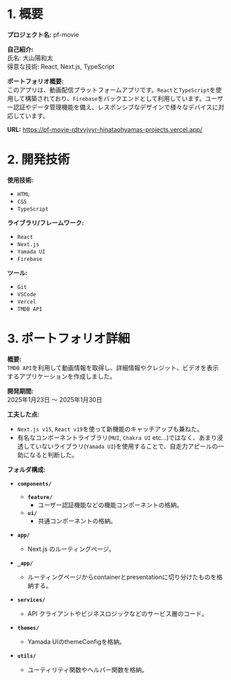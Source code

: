 # 1. 概要

**プロジェクト名:** pf-movie

**自己紹介:**  
氏名: 大山陽和太  
得意な技術: React, Next.js, TypeScript

**ポートフォリオ概要:**  
このアプリは、動画配信プラットフォームアプリです。`React`と`TypeScript`を使用して構築されており、`Firebase`をバックエンドとして利用しています。ユーザー認証やデータ管理機能を備え、レスポンシブなデザインで様々なデバイスに対応しています。

**URL:** https://pf-movie-rdtvvjvyr-hinataohyamas-projects.vercel.app/

# 2. 開発技術

**使用技術:**  
- `HTML`
- `CSS`
- `TypeScript`

**ライブラリ/フレームワーク:**  
- `React`
- `Next.js`
- `Yamada UI`
- `Firebase`

**ツール:**  
- `Git`
- `VSCode`
- `Vercel`
- `TMDB API`

# 3. ポートフォリオ詳細

**概要:**  
`TMDB API`を利用して動画情報を取得し、詳細情報やクレジット、ビデオを表示するアプリケーションを作成しました。

**開発期間:**  
2025年1月23日 ～ 2025年1月30日

**工夫した点:**  
- `Next.js v15`, `React v19`を使って新機能のキャッチアップも兼ねた。
- 有名なコンポーネントライブラリ(`MUI`, `Chakra UI` etc...)ではなく、あまり浸透していないライブラリ(`Yamada UI`)を使用することで、自走力アピールの一助になると判断した。

**フォルダ構成:**
- **`components/`**
  - **`feature/`**
    - ユーザー認証機能などの機能コンポーネントの格納。
  - **`ui/`**
    - 共通コンポーネントの格納。
  
- **`app/`**
  - Next.js のルーティングページ。

- **`_app/`**
  - ルーティングページからcontainerとpresentationに切り分けたものを格納する。
  
- **`services/`**
  - API クライアントやビジネスロジックなどのサービス層のコード。
  
- **`themes/`**
  - Yamada UIのthemeConfigを格納。
  
- **`utils/`**
  - ユーティリティ関数やヘルパー関数を格納。
